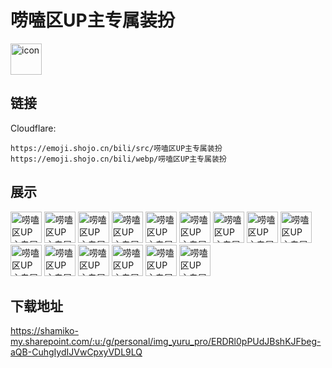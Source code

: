# 唠嗑区UP主专属装扮
<img src="https://emoji.shojo.cn/bili/src/唠嗑区UP主专属装扮/icon.png" width="50" height="50" alt="icon">

## 链接
Cloudflare:
```
https://emoji.shojo.cn/bili/src/唠嗑区UP主专属装扮
https://emoji.shojo.cn/bili/webp/唠嗑区UP主专属装扮
```
## 展示
<img src="https://emoji.shojo.cn/bili/src/唠嗑区UP主专属装扮/唠嗑区UP主专属装扮-无奈.png" width="50" height="50" alt="唠嗑区UP主专属装扮-无奈">
<img src="https://emoji.shojo.cn/bili/src/唠嗑区UP主专属装扮/唠嗑区UP主专属装扮-滑稽.png" width="50" height="50" alt="唠嗑区UP主专属装扮-滑稽">
<img src="https://emoji.shojo.cn/bili/src/唠嗑区UP主专属装扮/唠嗑区UP主专属装扮-仰头大笑.png" width="50" height="50" alt="唠嗑区UP主专属装扮-仰头大笑">
<img src="https://emoji.shojo.cn/bili/src/唠嗑区UP主专属装扮/唠嗑区UP主专属装扮-叹气.png" width="50" height="50" alt="唠嗑区UP主专属装扮-叹气">
<img src="https://emoji.shojo.cn/bili/src/唠嗑区UP主专属装扮/唠嗑区UP主专属装扮-塌房啦！.png" width="50" height="50" alt="唠嗑区UP主专属装扮-塌房啦！">
<img src="https://emoji.shojo.cn/bili/src/唠嗑区UP主专属装扮/唠嗑区UP主专属装扮-鄙视.png" width="50" height="50" alt="唠嗑区UP主专属装扮-鄙视">
<img src="https://emoji.shojo.cn/bili/src/唠嗑区UP主专属装扮/唠嗑区UP主专属装扮-全员恶人.png" width="50" height="50" alt="唠嗑区UP主专属装扮-全员恶人">
<img src="https://emoji.shojo.cn/bili/src/唠嗑区UP主专属装扮/唠嗑区UP主专属装扮-举个栗子.png" width="50" height="50" alt="唠嗑区UP主专属装扮-举个栗子">
<img src="https://emoji.shojo.cn/bili/src/唠嗑区UP主专属装扮/唠嗑区UP主专属装扮-爱了爱了.png" width="50" height="50" alt="唠嗑区UP主专属装扮-爱了爱了">
<img src="https://emoji.shojo.cn/bili/src/唠嗑区UP主专属装扮/唠嗑区UP主专属装扮-惊恐.png" width="50" height="50" alt="唠嗑区UP主专属装扮-惊恐">
<img src="https://emoji.shojo.cn/bili/src/唠嗑区UP主专属装扮/唠嗑区UP主专属装扮-太痛了！.png" width="50" height="50" alt="唠嗑区UP主专属装扮-太痛了！">
<img src="https://emoji.shojo.cn/bili/src/唠嗑区UP主专属装扮/唠嗑区UP主专属装扮-裂开.png" width="50" height="50" alt="唠嗑区UP主专属装扮-裂开">
<img src="https://emoji.shojo.cn/bili/src/唠嗑区UP主专属装扮/唠嗑区UP主专属装扮-给你一拳.png" width="50" height="50" alt="唠嗑区UP主专属装扮-给你一拳">
<img src="https://emoji.shojo.cn/bili/src/唠嗑区UP主专属装扮/唠嗑区UP主专属装扮--愤怒.png" width="50" height="50" alt="唠嗑区UP主专属装扮--愤怒">
<img src="https://emoji.shojo.cn/bili/src/唠嗑区UP主专属装扮/唠嗑区UP主专属装扮-我想开了.png" width="50" height="50" alt="唠嗑区UP主专属装扮-我想开了">

## 下载地址

https://shamiko-my.sharepoint.com/:u:/g/personal/img_yuru_pro/ERDRl0pPUdJBshKJFbeg-aQB-CuhgIydIJVwCpxyVDL9LQ